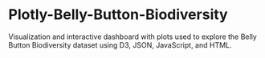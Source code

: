 # Plotly-Belly-Button-Biodiversity
Visualization and interactive dashboard with plots used to explore the Belly Button Biodiversity dataset using D3, JSON, JavaScript, and HTML.
